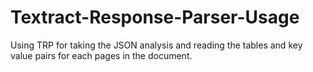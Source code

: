 # Textract-Response-Parser-Usage
 
Using TRP for taking the JSON analysis and reading the tables and key value pairs for each pages in the document.
